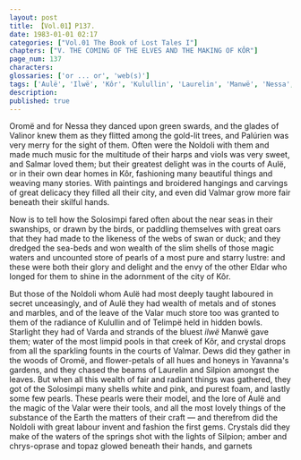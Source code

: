```yaml
---
layout: post
title: 【Vol.01】P137.
date: 1983-01-01 02:17
categories: ["Vol.01 The Book of Lost Tales I"]
chapters: ["V. THE COMING OF THE ELVES AND THE MAKING OF KÔR"]
page_num: 137
characters: 
glossaries: ['or ... or', 'web(s)']
tags: ['Aulë', 'Ilwë', 'Kôr', 'Kulullin', 'Laurelin', 'Manwë', 'Nessa', 'Noldoli', 'Oromë']
description: 
published: true
---
```


<p style="text-indent: 0;">
Oromë and for Nessa they danced upon green swards, and the glades of Valinor knew them as they flitted among the gold-lit trees, and Palúrien was very merry for the sight of them. Often were the Noldoli with them and made much music for the multitude of their harps and viols was very sweet, and Salmar loved them; but their greatest delight was in the courts of Aulë, or in their own dear homes in Kôr, fashioning many beautiful things and weaving many stories. With paintings and broidered hangings and carvings of great delicacy they filled all their city, and even did Valmar grow more fair beneath their skilful hands.
</p>

Now is to tell how the Solosimpi fared often about the near seas in their swanships, or drawn by the birds, or paddling themselves with great oars that they had made to the likeness of the webs of swan or duck; and they dredged the sea-beds and won wealth of the slim shells of those magic waters and uncounted store of pearls of a most pure and starry lustre: and these were both their glory and delight and the envy of the other Eldar who longed for them to shine in the adornment of the city of Kôr.

But those of the Noldoli whom Aulë had most deeply taught laboured in secret unceasingly, and of Aulë they had wealth of metals and of stones and marbles, and of the leave of the Valar much store too was granted to them of the radiance of Kulullin and of Telimpë held in hidden bowls. Starlight they had of Varda and strands of the bluest <I>ilwë</I> Manwë gave them; water of the most limpid pools in that creek of Kôr, and crystal drops from all the sparkling founts in the courts of Valmar. Dews did they gather in the woods of Oromë, and flower-petals of all hues and honeys in Yavanna's gardens, and they chased the beams of Laurelin and Silpion amongst the leaves. But when all this wealth of fair and radiant things was gathered, they got of the Solosimpi many shells white and pink, and purest foam, and lastly some few pearls. These pearls were their model, and the lore of Aulë and the magic of the Valar were their tools, and all the most lovely things of the substance of the Earth the matters of their craft — and therefrom did the Noldoli with great labour invent and fashion the first gems. Crystals did they make of the waters of the springs shot with the lights of Silpion; amber and chrys-oprase and topaz glowed beneath their hands, and garnets


